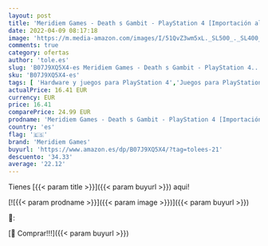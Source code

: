 ```yaml
---
layout: post
title: 'Meridiem Games - Death s Gambit - PlayStation 4 [Importación alemana]'
date: 2022-04-09 08:17:18
image: 'https://m.media-amazon.com/images/I/51QvZ3wm5xL._SL500_._SL400_.jpg'
comments: true
category: ofertas
author: 'tole.es'
slug: 'B07J9XQ5X4-es Meridiem Games - Death s Gambit - PlayStation 4...'
sku: 'B07J9XQ5X4-es'
tags: [ 'Hardware y juegos para PlayStation 4','Juegos para PlayStation 4','Videojuegos','meridiem games','playstation', ]
actualPrice: 16.41 EUR
currency: EUR
price: 16.41
comparePrice: 24.99 EUR
prodname: 'Meridiem Games - Death s Gambit - PlayStation 4 [Importación alemana]'
country: 'es'
flag: '🇪🇸'
brand: 'Meridiem Games'
buyurl: 'https://www.amazon.es/dp/B07J9XQ5X4/?tag=tolees-21'
descuento: '34.33'
average: '22.12'
---
```


Tienes [{{< param title >}}]({{< param buyurl >}}) aqui!

[![{{< param prodname >}}]({{< param image >}})]({{< param buyurl >}})

🔎:


[🛒 Comprar!!!]({{< param buyurl >}})
